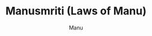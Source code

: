 ---
title: "Manusmriti (Laws of Manu)"
author: ["Manu"]
year: -200
language: ["Sanskrit", "English"]
genre: ["Legal Texts", "Religious Texts", "Classical Literature"]
description: "The Manusmriti (Laws of Manu) stands as ancient India's most influential legal and ethical code, systematizing dharmashastra (righteous law) through approximately 2,700 verses covering cosmology, ethics, social duties, kingship, justice, and liberation. Composed between 200 BCE and 200 CE, this foundational text establishes varnashrama-dharma (duties according to caste and life-stage), prescribes conduct for kings, householders, students, and ascetics, and addresses civil/criminal law, inheritance, marriage, and ritual purity. Beyond legal prescriptions, the work presents comprehensive worldview: cosmic order (rita), dharma's primacy, karma-rebirth mechanics, and moksha as ultimate goal. The Manusmriti profoundly influenced Hindu society's organization for two millennia, inspiring commentaries, regional legal codes, and dharmashastra literature, while simultaneously proving controversial for caste hierarchy codification and women's subordination. George Bühler's critical English translation (1886) made this civilization-shaping text accessible to modern scholarship, revealing its historical importance while enabling contemporary critique of its hierarchical social vision."
collections: ['legal-texts', 'religious-texts', 'classical-literature', 'ancient-wisdom', 'historical-texts']
sources:
  - name: "Internet Archive (with six commentaries, 1886)"
    url: "https://archive.org/details/manusmriti"
    type: "other"
  - name: "Sacred Books of the East (George Bühler translation)"
    url: "https://www.sacred-texts.com/hin/manu.htm"
    type: "other"
references:
  - name: "Wikipedia: Manusmriti"
    url: "https://en.wikipedia.org/wiki/Manusmriti"
    type: "wikipedia"
  - name: "Wikipedia: Dharmaśāstra"
    url: "https://en.wikipedia.org/wiki/Dharma%C5%9B%C4%81stra"
    type: "wikipedia"
  - name: "Wikipedia: Varna (Hinduism)"
    url: "https://en.wikipedia.org/wiki/Varna_(Hinduism)"
    type: "wikipedia"
  - name: "Wikipedia: Hindu law"
    url: "https://en.wikipedia.org/wiki/Hindu_law"
    type: "wikipedia"
  - name: "Wikisource: Laws of Manu (George Bühler translation, 1886)"
    url: "https://en.wikisource.org/wiki/Laws_of_Manu"
    type: "wikisource"
  - name: "Open Library: Manusmriti (Laws of Manu) year"
    url: "https://openlibrary.org/search?q=Manusmriti+Laws+of+Manu+year+-200+Manu"
    type: "other"
featured: false
publishDate: 2025-10-30
tags: ['classical-literature', 'religious']
---